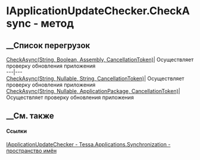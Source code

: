 # IApplicationUpdateChecker.CheckAsync - метод
##  __Список перегрузок
[CheckAsync(String, Boolean, Assembly,
CancellationToken)](M_Tessa_Applications_Synchronization_IApplicationUpdateChecker_CheckAsync.htm)|
Осуществляет проверку обновления приложения  
---|---  
[CheckAsync(String, Nullable<Boolean>, String,
CancellationToken)](M_Tessa_Applications_Synchronization_IApplicationUpdateChecker_CheckAsync_1.htm)|
Осуществляет проверку обновления приложения  
[CheckAsync(String, Nullable<Boolean>, ApplicationPackage,
CancellationToken)](M_Tessa_Applications_Synchronization_IApplicationUpdateChecker_CheckAsync_2.htm)|
Осуществляет проверку обновления приложения  
## __См. также
#### Ссылки
[IApplicationUpdateChecker -
](T_Tessa_Applications_Synchronization_IApplicationUpdateChecker.htm)
[Tessa.Applications.Synchronization - пространство
имён](N_Tessa_Applications_Synchronization.htm)
